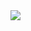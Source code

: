 <img src="https://d3vv6lp55qjaqc.cloudfront.net/items/0y3u0J3L3A2J1j0Z0r2Y/Screen%20Recording%202017-08-14%20at%2010.12%20PM.gif?X-CloudApp-Visitor-Id=2785f610d78799cc3528493040d9b583&v=f8676ca5" />
